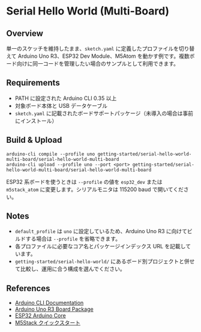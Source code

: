 # Serial Hello World (Multi-Board)

## Overview
単一のスケッチを維持したまま、`sketch.yaml` に定義したプロファイルを切り替えて Arduino Uno R3、ESP32 Dev Module、M5Atom を動かす例です。複数ボード向けに同一コードを管理したい場合のサンプルとして利用できます。

## Requirements
- PATH に設定された Arduino CLI 0.35 以上
- 対象ボード本体と USB データケーブル
- `sketch.yaml` に記載されたボードサポートパッケージ（未導入の場合は事前にインストール）

## Build & Upload
```
arduino-cli compile --profile uno getting-started/serial-hello-world-multi-board/serial-hello-world-multi-board
arduino-cli upload --profile uno --port <port> getting-started/serial-hello-world-multi-board/serial-hello-world-multi-board
```
ESP32 系ボードを使うときは `--profile` の値を `esp32_dev` または `m5stack_atom` に変更します。シリアルモニタは 115200 baud で開いてください。

## Notes
- `default_profile` は `uno` に設定しているため、Arduino Uno R3 に向けてビルドする場合は `--profile` を省略できます。
- 各プロファイルに必要なコア名とパッケージインデックス URL を記載しています。
- `getting-started/serial-hello-world/` にあるボード別プロジェクトと併せて比較し、運用に合う構成を選んでください。

## References
- [Arduino CLI Documentation](https://arduino.github.io/arduino-cli/latest/)
- [Arduino Uno R3 Board Package](https://docs.arduino.cc/hardware/uno-rev3)
- [ESP32 Arduino Core](https://github.com/espressif/arduino-esp32)
- [M5Stack クイックスタート](https://docs.m5stack.com/ja/start)

